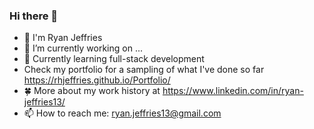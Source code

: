 ### Hi there 👋

- :floppy_disk: I'm Ryan Jeffries
- 🔭 I’m currently working on ...
- 🌱 Currently learning full-stack development
- Check my portfolio for a sampling of what I've done so far https://rhjeffries.github.io/Portfolio/
- :four_leaf_clover: More about my work history at https://www.linkedin.com/in/ryan-jeffries13/
- 📫 How to reach me: ryan.jeffries13@gmail.com
